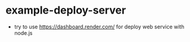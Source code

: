 # example-deploy-server

- try to use https://dashboard.render.com/ for deploy web service with node.js
